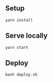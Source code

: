 ## Setup
```
yarn install
```

## Serve locally
```
yarn start
```

## Deploy
```
bash deploy.sh
```
